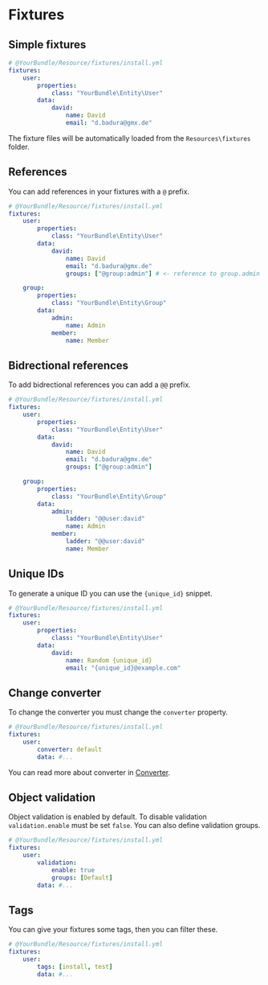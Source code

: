 Fixtures
========

Simple fixtures
---------------

``` yaml
# @YourBundle/Resource/fixtures/install.yml
fixtures:
    user:
        properties:
            class: "YourBundle\Entity\User"
        data:
            david:
                name: David
                email: "d.badura@gmx.de"
```

The fixture files will be automatically loaded from the `Resources\fixtures` folder.

References
----------

You can add references in your fixtures with a `@` prefix.

``` yaml
# @YourBundle/Resource/fixtures/install.yml
fixtures:
    user:
        properties:
            class: "YourBundle\Entity\User"
        data:
            david:
                name: David
                email: "d.badura@gmx.de"
                groups: ["@group:admin"] # <- reference to group.admin

    group:
        properties:
            class: "YourBundle\Entity\Group"
        data:
            admin:
                name: Admin
            member:
                name: Member
```

Bidrectional references
-----------------------

To add bidrectional references you can add a `@@` prefix.

``` yaml
# @YourBundle/Resource/fixtures/install.yml
fixtures:
    user:
        properties:
            class: "YourBundle\Entity\User"
        data:
            david:
                name: David
                email: "d.badura@gmx.de"
                groups: ["@group:admin"]

    group:
        properties:
            class: "YourBundle\Entity\Group"
        data:
            admin:
                ladder: "@@user:david"
                name: Admin
            member:
                ladder: "@@user:david"
                name: Member
```

Unique IDs
----------

To generate a unique ID you can use the `{unique_id}` snippet.

``` yaml
# @YourBundle/Resource/fixtures/install.yml
fixtures:
    user:
        properties:
            class: "YourBundle\Entity\User"
        data:
            david:
                name: Random {unique_id}
                email: "{unique_id}@example.com"
```

Change converter
----------------

To change the converter you must change the `converter` property.

``` yaml
# @YourBundle/Resource/fixtures/install.yml
fixtures:
    user:
        converter: default
        data: #...
```

You can read more about converter in [Converter](converter.md).

Object validation
-----------------

Object validation is enabled by default.
To disable validation `validation.enable` must be set `false`.
You can also define validation groups.

``` yaml
# @YourBundle/Resource/fixtures/install.yml
fixtures:
    user:
        validation:
            enable: true
            groups: [Default]
        data: #...
```

Tags
----

You can give your fixtures some tags, then you can filter these.

``` yaml
# @YourBundle/Resource/fixtures/install.yml
fixtures:
    user:
        tags: [install, test]
        data: #...
```